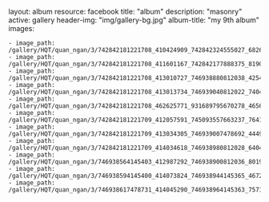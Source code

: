 
layout: album
resource: facebook
title: "album"
description: "masonry"
active: gallery
header-img: "img/gallery-bg.jpg"
album-title: "my 9th album"
images:
    
    - image_path: /gallery/HQT/quan_ngan/3/742842181221708_410424909_742842324555027_6826879572806502365_n.jpg
    - image_path: /gallery/HQT/quan_ngan/3/742842181221708_411601167_742842177888375_8190876010927740911_n.jpg
    - image_path: /gallery/HQT/quan_ngan/3/742842181221708_413010727_746938880812038_4254832430480833859_n.jpg
    - image_path: /gallery/HQT/quan_ngan/3/742842181221708_413013734_746939040812022_7404013102058412045_n.jpg
    - image_path: /gallery/HQT/quan_ngan/3/742842181221708_462625771_931689795670278_4656993156109686177_n.jpg
    - image_path: /gallery/HQT/quan_ngan/3/742842181221709_412057591_745093557663237_7641240266188101345_n.jpg
    - image_path: /gallery/HQT/quan_ngan/3/742842181221709_413034305_746939007478692_444943938158947097_n.jpg
    - image_path: /gallery/HQT/quan_ngan/3/742842181221709_414034618_746938980812028_6404728470532783224_n.jpg
    - image_path: /gallery/HQT/quan_ngan/3/746938564145403_412987292_746938900812036_8019728670564692184_n.jpg
    - image_path: /gallery/HQT/quan_ngan/3/746938594145400_414073824_746938944145365_4672102947940223248_n.jpg
    - image_path: /gallery/HQT/quan_ngan/3/746938617478731_414045290_746938964145363_7571587420967787600_n.jpg